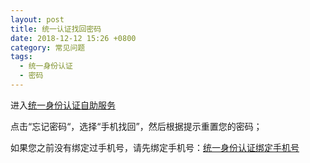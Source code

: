 ```yaml
---
layout: post
title: 统一认证找回密码
date: 2018-12-12 15:26 +0800
category: 常见问题
tags:
  - 统一身份认证
  - 密码
---
```


进入[统一身份认证自助服务](http://ids.ynu.edu.cn/authserver/index.do)

点击“忘记密码“，选择“手机找回”，然后根据提示重置您的密码；

如果您之前没有绑定过手机号，请先绑定手机号：[统一身份认证绑定手机号](https://65031141.github.io/常见问题/2018/12/12/统一身份认证绑定手机号.html)
